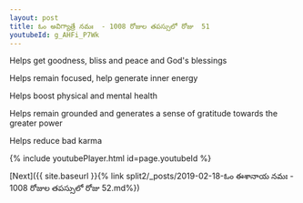```yaml
---
layout: post
title: ఓం అవిగ్యాత్రే నమః  - 1008 రోజుల తపస్సులో రోజు  51
youtubeId: g_AHFi_P7Wk
---
```

 
 
Helps get goodness, bliss and peace and God's blessings
 
Helps remain focused, help generate inner energy 
 
Helps boost physical and mental health 
 
Helps remain grounded and generates a sense of gratitude towards the greater power 
 
Helps reduce bad karma
 
 
 
 


{% include youtubePlayer.html id=page.youtubeId %}
 
[Next]({{ site.baseurl }}{% link  split2/_posts/2019-02-18-ఓం ఈశానాయ నమః  - 1008 రోజుల తపస్సులో రోజు  52.md%})
 
